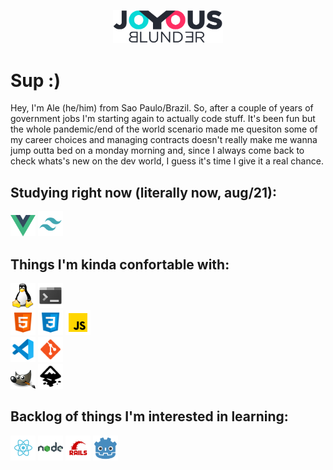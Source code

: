 <p align="center"><a href="https://github.com/joyousblunder/joyousblunder"><img src='/assets/logo.png' width='35%'></a></p>

# Sup :)
Hey, I'm Ale (he/him) from Sao Paulo/Brazil. So, after a couple of years of government jobs I'm starting again to actually code stuff. It's been fun but the whole pandemic/end of the world scenario made me quesiton some of my career choices and managing contracts doesn't really make me wanna jump outta bed on a monday morning and, since I always come back to check whats's new on the dev world, I guess it's time I give it a real chance.

## Studying right now (literally now, aug/21):

<a href="#"><img src='/assets/vue.png' alt='Vue' width='40px'></a>
<a href="#"><img src='/assets/tailwind.png' alt='Tailwind' width='40px'></a>

## Things I'm kinda confortable with:
<div>
  <a href="#"><img src='/assets/tux.png' alt='Linux' width='40px'></a>
  <a href="#"><img src='/assets/console.png' alt='Terminal' width='40px'></a>
</div>
<div>
  <a href="#"><img src='/assets/html.png' alt='HTML5' width='40px'></a>
  <a href="#"><img src='/assets/css3.png' alt='CSS3' width='40px'></a>
  <a href="#"><img src='/assets/javascript.png' alt='Javascript' width='40px'></a>
</div>
<div>
  <a href="#"><img src='/assets/vscode.png' alt='VSCode' width='40px'></a>
  <a href="#"><img src='/assets/git.png' alt='GitHub' width='40px'></a>
</div>
<div>
  <a href="#"><img src='/assets/gip.png' alt='Gimp' width='40px'></a>
  <a href="#"><img src='/assets/inkscape.png' alt='Inkscape' width='40px'></a>
</div>

## Backlog of things I'm interested in learning:
<div>
  <a href="#"><img src='/assets/react.png' alt='React' width='40px'></a>
  <a href="#"><img src='/assets/nodejs.png' alt='NodeJS' width='40px'></a>
  <a href="#"><img src='/assets/rails.png' alt='Rails' width='40px'></a>
  <a href="#"><img src='/assets/godot.png' alt='Godot' width='40px'></a>
</div>
